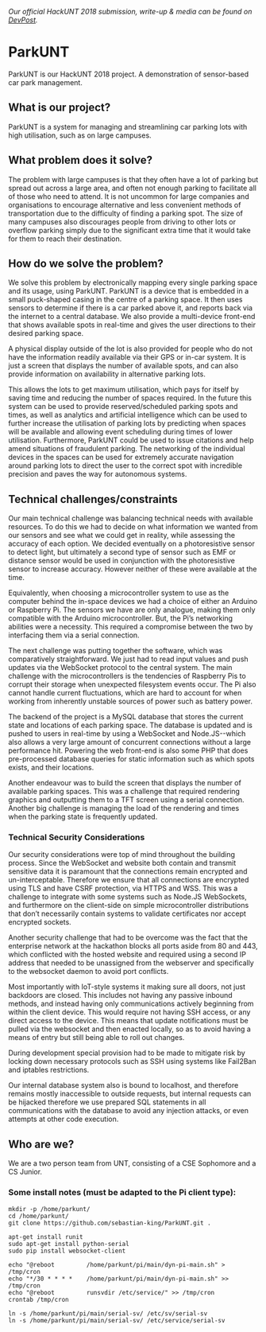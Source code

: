 *Our official HackUNT 2018 submission, write-up & media can be found on [DevPost](https://devpost.com/software/parkunt-yhm0ac).*

# ParkUNT
ParkUNT is our HackUNT 2018 project. A demonstration of sensor-based car park management.

## What is our project?
ParkUNT is a system for managing and streamlining car parking lots with high utilisation, such as on large campuses.

## What problem does it solve?
The problem with large campuses is that they often have a lot of parking but spread out across a large area, and often not enough parking to facilitate all of those who need to attend. It is not uncommon for large companies and organisations to encourage alternative and less convenient methods of transportation due to the difficulty of finding a parking spot. The size of many campuses also discourages people from driving to other lots or overflow parking simply due to the significant extra time that it would take for them to reach their destination.

## How do we solve the problem?
We solve this problem by electronically mapping every single parking space and its usage, using ParkUNT. ParkUNT is a device that is embedded in a small puck-shaped casing in the centre of a parking space. It then uses sensors to determine if there is a car parked above it, and reports back via the internet to a central database. We also provide a multi-device front-end that shows available spots in real-time and gives the user directions to their desired parking space.

A physical display outside of the lot is also provided for people who do not have the information readily available via their GPS or in-car system. It is just a screen that displays the number of available spots, and can also provide information on availability in alternative parking lots.

This allows the lots to get maximum utilisation, which pays for itself by saving time and reducing the number of spaces required. In the future this system can be used to provide reserved/scheduled parking spots and times, as well as analytics and artificial intelligence which can be used to further increase the utilisation of parking lots by predicting when spaces will be available and allowing event scheduling during times of lower utilisation. Furthermore, ParkUNT could be used to issue citations and help amend situations of fraudulent parking. The networking of the individual devices in the spaces can be used for extremely accurate navigation around parking lots to direct the user to the correct spot with incredible precision and paves the way for autonomous systems.

## Technical challenges/constraints
Our main technical challenge was balancing technical needs with available resources. To do this we had to decide on what information we wanted from our sensors and see what we could get in reality, while assessing the accuracy of each option. We decided eventually on a photoresistive sensor to detect light, but ultimately a second type of sensor such as EMF or distance sensor would be used in conjunction with the photoresistive sensor to increase accuracy. However neither of these were available at the time.

Equivalently, when choosing a microcontroller system to use as the computer behind the in-space devices we had a choice of either an Arduino or Raspberry Pi. The sensors we have are only analogue, making them only compatible with the Arduino microcontroller. But, the Pi’s networking abilities were a necessity. This required a compromise between the two by interfacing them via a serial connection.

The next challenge was putting together the software, which was comparatively straightforward. We just had to read input values and push updates via the WebSocket protocol to the central system. The main challenge with the microcontrollers is the tendencies of Raspberry Pis to corrupt their storage when unexpected filesystem events occur. The Pi also cannot handle current fluctuations, which are hard to account for when working from inherently unstable sources of power such as battery power.

The backend of the project is a MySQL database that stores the current state and locations of each parking space. The database is updated and is pushed to users in real-time by using a WebSocket and Node.JS--which also allows a very large amount of concurrent connections without a large performance hit. Powering the web front-end is also some PHP that does pre-processed database queries  for static information such as which spots exists, and their locations.

Another endeavour was to build the screen that displays the number of available parking spaces. This was a challenge that required rendering graphics and outputting them to a TFT screen using a serial connection. Another big challenge is managing the load of the rendering and times when the parking state is frequently updated.

### Technical Security Considerations
Our security considerations were top of mind throughout the building process. Since the WebSocket and website both contain and transmit sensitive data it is paramount that the connections remain encrypted and un-interceptable. Therefore we ensure that all connections are encrypted using TLS and have CSRF protection, via HTTPS and WSS. This was a challenge to integrate with some systems such as Node.JS WebSockets, and furthermore on the client-side on simple microcontroller distributions that don’t necessarily contain systems to validate certificates nor accept encrypted sockets.

Another security challenge that had to be overcome was the fact that the enterprise network at the hackathon blocks all ports aside from 80 and 443, which conflicted with the hosted website and required using a second IP address that needed to be unassigned from the webserver and specifically to the websocket daemon to avoid port conflicts.

Most importantly with IoT-style systems it making sure all doors, not just backdoors are closed. This includes not having any passive inbound methods, and instead having only communications actively beginning from within the client device. This would require not having SSH access, or any direct access to the device. This means that update notifications must be pulled via the websocket and then enacted locally, so as to avoid having a means of entry but still being able to roll out changes.

During development special provision had to be made to mitigate risk by locking down necessary protocols such as SSH using systems like Fail2Ban and iptables restrictions.

Our internal database system also is bound to localhost, and therefore remains mostly inaccessible to outside requests, but internal requests can be hijacked therefore we use prepared SQL statements in all communications with the database to avoid any injection attacks, or even attempts at other code execution.

## Who are we?
We are a two person team from UNT, consisting of a CSE Sophomore and a CS Junior.



### Some install notes (must be adapted to the Pi client type):

```
mkdir -p /home/parkunt/
cd /home/parkunt/
git clone https://github.com/sebastian-king/ParkUNT.git .
```

```
apt-get install runit
sudo apt-get install python-serial
sudo pip install websocket-client
```

```
echo "@reboot         /home/parkunt/pi/main/dyn-pi-main.sh" > /tmp/cron
echo "*/30 * * * *    /home/parkunt/pi/main/dyn-pi-main.sh" >> /tmp/cron
echo "@reboot         runsvdir /etc/service/" >> /tmp/cron
crontab /tmp/cron
```

```
ln -s /home/parkunt/pi/main/serial-sv/ /etc/sv/serial-sv
ln -s /home/parkunt/pi/main/serial-sv/ /etc/service/serial-sv
```
